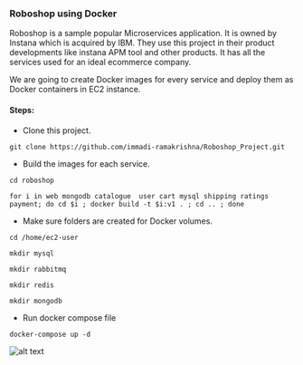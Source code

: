 ### Roboshop using Docker

Roboshop is a sample popular Microservices application. It is owned by Instana which is acquired by IBM. They use this project in their product developments like instana APM tool and other products. It has all the services used for an ideal ecommerce company.

We are going to create Docker images for every service and deploy them as Docker containers in EC2 instance.

#### Steps:
* Clone this project.
```
git clone https://github.com/immadi-ramakrishna/Roboshop_Project.git
```
* Build the images for each service.
```
cd roboshop
```
```
for i in web mongodb catalogue  user cart mysql shipping ratings payment; do cd $i ; docker build -t $i:v1 . ; cd .. ; done
```
* Make sure folders are created for Docker volumes.
```
cd /home/ec2-user
```
```
mkdir mysql
```
```
mkdir rabbitmq
```
```
mkdir redis
```
```
mkdir mongodb
```
* Run docker compose file
```
docker-compose up -d
```

![alt text](roboshop-k8)